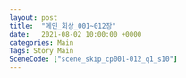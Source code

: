 ```yaml
---
layout: post
title:  "메인_회상_001~012장"
date:   2021-08-02 10:00:00 +0000
categories: Main
Tags: Story Main
SceneCode: ["scene_skip_cp001-012_q1_s10"]
---
```

